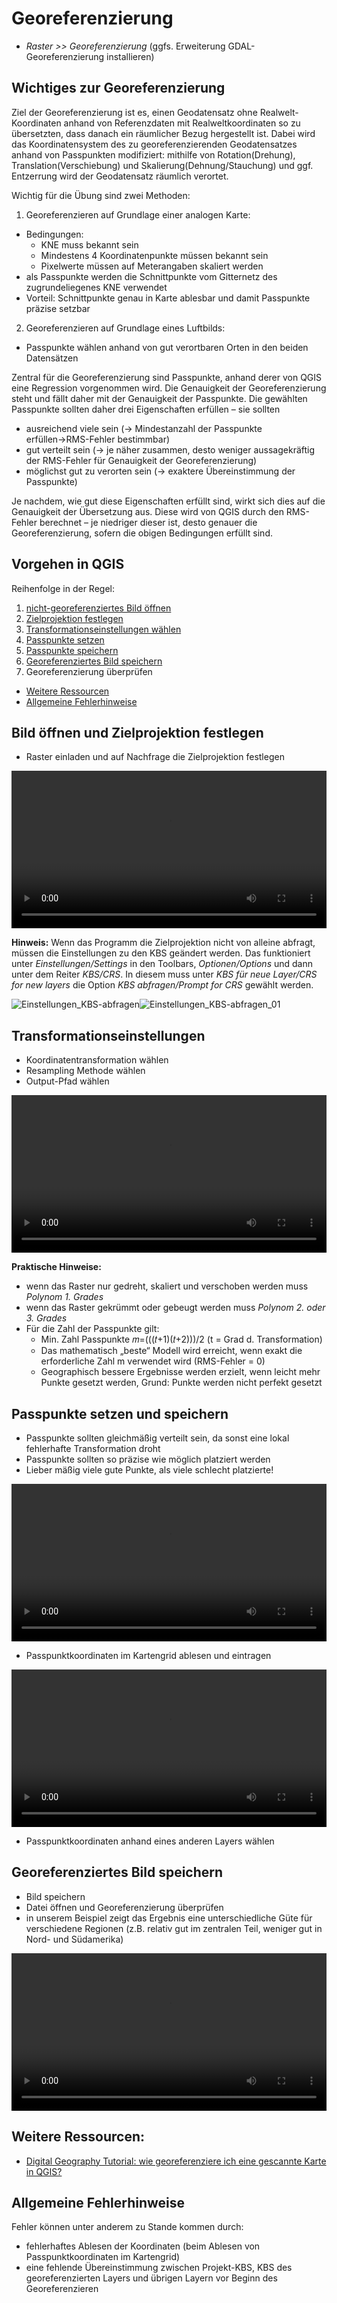 ﻿# Georeferenzierung
* *Raster >> Georeferenzierung* (ggfs. Erweiterung GDAL-Georeferenzierung installieren)

## Wichtiges zur Georeferenzierung
Ziel der Georeferenzierung ist es, einen Geodatensatz ohne Realwelt-Koordinaten anhand von Referenzdaten mit Realweltkoordinaten so zu übersetzten, dass danach ein räumlicher Bezug hergestellt ist. Dabei wird das Koordinatensystem des zu georeferenzierenden Geodatensatzes anhand von Passpunkten modifiziert: mithilfe von Rotation(Drehung), Translation(Verschiebung) und Skalierung(Dehnung/Stauchung) und ggf. Entzerrung wird der Geodatensatz räumlich verortet.

Wichtig für die Übung sind zwei Methoden:
1. Georeferenzieren auf Grundlage einer analogen Karte:
  * Bedingungen:
    * KNE muss bekannt sein
    * Mindestens 4 Koordinatenpunkte müssen bekannt sein
    * Pixelwerte müssen auf Meterangaben skaliert werden
  * als Passpunkte werden die Schnittpunkte vom Gitternetz des zugrundeliegenes KNE verwendet
  * Vorteil: Schnittpunkte genau in Karte ablesbar und damit Passpunkte präzise setzbar
2. Georeferenzieren auf Grundlage eines Luftbilds:
  * Passpunkte wählen anhand von gut verortbaren Orten in den beiden Datensätzen

Zentral für die Georeferenzierung sind Passpunkte, anhand derer von QGIS eine Regression vorgenommen wird. Die Genauigkeit der Georeferenzierung steht und fällt daher mit der Genauigkeit der Passpunkte. Die gewählten Passpunkte sollten daher drei Eigenschaften erfüllen – sie sollten
* ausreichend viele sein (→ Mindestanzahl der Passpunkte erfüllen→RMS-Fehler bestimmbar)
* gut verteilt sein (→ je näher zusammen, desto weniger aussagekräftig der RMS-Fehler für Genauigkeit der Georeferenzierung)
* möglichst gut zu verorten sein (→ exaktere Übereinstimmung der Passpunkte)

Je nachdem, wie gut diese Eigenschaften erfüllt sind, wirkt sich dies auf die Genauigkeit der Übersetzung aus. Diese wird von QGIS durch den RMS-Fehler berechnet – je niedriger dieser ist, desto genauer die Georeferenzierung, sofern die obigen Bedingungen erfüllt sind.

## Vorgehen in QGIS
Reihenfolge in der Regel:
1. [nicht-georeferenziertes Bild öffnen](qgis-Georeferenzierung#bild-öffnen-und-zielprojektion-festlegen)
2. [Zielprojektion festlegen](qgis-Georeferenzierung#bild-öffnen-und-zielprojektion-festlegen)
3. [Transformationseinstellungen wählen](qgis-Georeferenzierung#transformationseinstellungen)
4. [Passpunkte setzen](qgis-Georeferenzierung#passpunkte-setzen-und-speichern)
5. [Passpunkte speichern](qgis-Georeferenzierung#passpunkte-setzen-und-speichern)
6. [Georeferenziertes Bild speichern](qgis-Georeferenzierung#georeferenziertes-bild-speichern)
7. Georeferenzierung überprüfen

* [Weitere Ressourcen](qgis-Georeferenzierung#weitere-ressourcen)
* [Allgemeine Fehlerhinweise](qgis-Georeferenzierung#allgemeine-fehlerhinweise)

## Bild öffnen und Zielprojektion festlegen
* Raster einladen und auf Nachfrage die Zielprojektion festlegen

<video width="100%" controls src="https://courses.gistools.geog.uni-heidelberg.de/giscience/qgis-book/-/raw/main/uploads/QGIS/videos/qgis_georeference_set_projection.mp4"></video>

**Hinweis:**
Wenn das Programm die Zielprojektion nicht von alleine abfragt, müssen die Einstellungen zu den KBS geändert werden.
Das funktioniert unter *Einstellungen/Settings* in den Toolbars, *Optionen/Options* und dann unter dem Reiter *KBS/CRS*. In diesem muss unter *KBS für neue Layer/CRS for new layers* die Option *KBS abfragen/Prompt for CRS* gewählt werden.

![Einstellungen_KBS-abfragen](https://courses.gistools.geog.uni-heidelberg.de/giscience/qgis-book/-/raw/main/uploads/d5872200508a16e8cd9f0a8f678566fc/Einstellungen_KBS-abfragen.png)![Einstellungen_KBS-abfragen_01](https://courses.gistools.geog.uni-heidelberg.de/giscience/qgis-book/-/raw/main/uploads/bf065093109e2512911bfa9d77e3f77a/Einstellungen_KBS-abfragen_01.png)

## Transformationseinstellungen
* Koordinatentransformation wählen
* Resampling Methode wählen
* Output-Pfad wählen

<video width="100%" controls src="https://courses.gistools.geog.uni-heidelberg.de/giscience/qgis-book/-/raw/main/uploads/QGIS/videos/qgis_georeference_transformation_settings.mp4"></video>

**Praktische Hinweise:**
* wenn das Raster nur gedreht, skaliert und verschoben werden muss *Polynom 1. Grades*
* wenn das Raster gekrümmt oder gebeugt werden muss *Polynom 2. oder 3. Grades*
* Für die Zahl der Passpunkte gilt:
  * Min. Zahl Passpunkte 𝑚=(((𝑡+1)(𝑡+2)))/2   (t = Grad d. Transformation)
  * Das mathematisch „beste“ Modell wird erreicht, wenn exakt die erforderliche Zahl m verwendet wird (RMS-Fehler = 0)
  * Geographisch bessere Ergebnisse werden erzielt, wenn leicht mehr Punkte gesetzt werden, Grund: Punkte werden nicht perfekt gesetzt

## Passpunkte setzen und speichern
* Passpunkte sollten gleichmäßig verteilt sein, da sonst eine lokal fehlerhafte Transformation droht
* Passpunkte sollten so präzise wie möglich platziert werden
* Lieber mäßig viele gute Punkte, als viele schlecht platzierte!

<video width="100%" controls src="https://courses.gistools.geog.uni-heidelberg.de/giscience/qgis-book/-/raw/main/uploads/QGIS/videos/qgis_georeference_set_points_grid.mp4"></video>
* Passpunktkoordinaten im Kartengrid ablesen und eintragen


<video width="100%" controls src="https://courses.gistools.geog.uni-heidelberg.de/giscience/qgis-book/-/raw/main/uploads/QGIS/videos/qgis_georeference_set_points_from_layer.mp4"></video>
* Passpunktkoordinaten anhand eines anderen Layers wählen


## Georeferenziertes Bild speichern
* Bild speichern
* Datei öffnen und Georeferenzierung überprüfen
* in unserem Beispiel zeigt das Ergebnis eine unterschiedliche Güte für verschiedene Regionen (z.B. relativ gut im zentralen Teil, weniger gut in Nord- und Südamerika)

<video width="100%" controls src="https://courses.gistools.geog.uni-heidelberg.de/giscience/qgis-book/-/raw/main/uploads/QGIS/videos/qgis_georeference_save.mp4"></video>

## Weitere Ressourcen:
* [Digital Geography Tutorial: wie georeferenziere ich eine gescannte Karte in QGIS?](http://de.digital-geography.com/QGIS-tutorial-teil-1-wie-georeferenziere-ich-eine-gescannte-karte-mit-QGIS/)

## Allgemeine Fehlerhinweise
Fehler können unter anderem zu Stande kommen durch:
* fehlerhaftes Ablesen der Koordinaten (beim Ablesen von Passpunktkoordinaten im Kartengrid)
* eine fehlende Übereinstimmung zwischen Projekt-KBS, KBS des georeferenzierten Layers und übrigen Layern vor Beginn des Georeferenzieren
